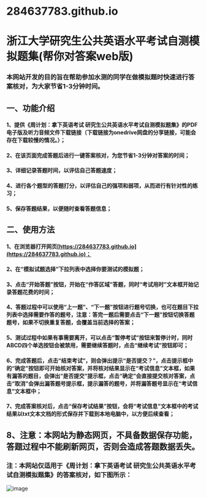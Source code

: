 # 284637783.github.io
# 浙江大学研究生公共英语水平考试自测模拟题集(帮你对答案web版)
### 本网站开发的目的旨在帮助参加水测的同学在做模拟题时快速进行答案核对，为大家节省1-3分钟时间。
## 一、功能介绍
#### 1、提供《周计划：拿下英语考试  研究生公共英语水平考试自测模拟题集》的PDF电子版及听力音频文件下载链接（下载链接为onedrive网盘的分享链接，可能会存在下载较慢的情况。）；
#### 2、在该页面完成答题后进行一键答案核对，为您节省1-3分钟对答案的时间；
#### 3、详细记录答题时间，以评估自己答题速度；
#### 4、进行各个题型的答题打分，以评估自己的强项和弱项，从而进行有针对性的练习；
#### 5、保存答题结果，以便随时查看答题信息；
## 二、使用方法
#### 1、在浏览器打开网页[https://284637783.github.io](https://284637783.github.io)；
#### 2、在“模拟试题选择”下拉列表中选择你要测试的模拟题；
#### 3、点击“开始答题”按钮，开始在“作答区域”答题，同时“考试用时”文本框开始记录答题花费的时间；
#### 4、答题过程中可以使用“上一题”、“下一题”按钮进行题号切换，也可在题目下拉列表中选择需要作答的题号，注意：答完一题后需要点击“下一题”按钮切换答题题号，如果不切换重复答题，会覆盖当前选择的答案；
#### 5、测试过程中如果有事需要离开，可以点击“暂停考试”按钮来暂停计时，同时ABCD四个单选按钮会被禁用，需要继续答题时，点击“继续考试”按钮即可；
#### 6、完成答题后，点击“结束考试”，则会弹出提示“是否提交？”，点击提示框中的“确定”按钮即可开始核对答案，并将核对结果显示在“考试信息”文本框，如果有漏答的题目，会弹出“是否提交”提示框，点击“确定”会直接提交核对答案，点击“取消”会弹出漏答题号提示框，提示漏答的题号，并将漏答题号显示在“考试信息”文本框中；
#### 7、完成答案核对后，点击“保存考试结果”按钮，会将“考试信息”文本框中的考试结果以txt文本文档的形式保存并下载到本地电脑中，以方便后续查看；
## 8、注意：本网站为静态网页，不具备数据保存功能，答题过程中不能刷新网页，否则会造成答题数据丢失。



### 注：本网站仅适用于《周计划：拿下英语考试  研究生公共英语水平考试自测模拟题集》的答案核对，如下图所示：
![image](https://user-images.githubusercontent.com/59434479/196041750-670fd307-2f6c-4843-94f6-980769982517.png)
